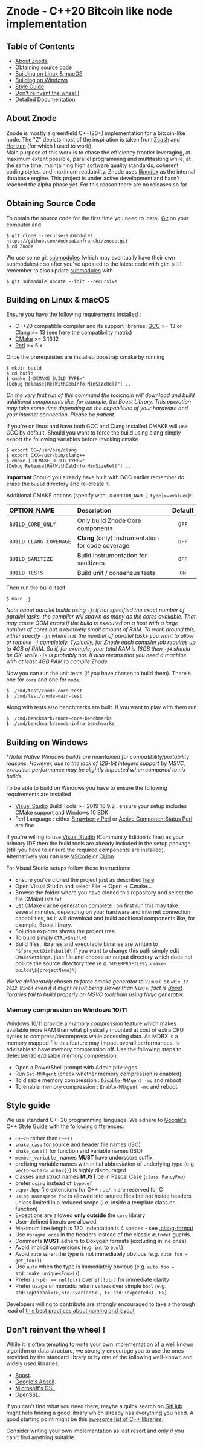 # Znode - C++20 Bitcoin like node implementation

## Table of Contents

- [About Znode](#about-Znode)
- [Obtaining source code](#obtaining-source-code)
- [Building on Linux & macOS](#building-on-linux--macos)
- [Building on Windows](#building-on-windows)
- [Style Guide](#style-guide)
- [Don't reinvent the wheel !](#dont-reinvent-the-wheel-)
- [Detailed Documentation](./doc)

[CMake]: http://cmake.org
[Google's C++ Style Guide]: https://google.github.io/styleguide/cppguide.html
[libmdbx]: https://gitflic.ru/project/erthink/
[Visual Studio]: https://www.visualstudio.com/downloads
[VSCode]: https://www.visualstudio.com/downloads
[CLion]: https://www.jetbrains.com/clion/download/
[submodules]: https://git-scm.com/book/en/v2/Git-Tools-Submodules

## About Znode

Znode is mostly a greenfield C++(20+) implementation for a bitcoin-like node. The "Z" depicts most of the inspiration is taken from [Zcash](https://z.cash/) and [Horizen](https://www.horizen.io/) (for which I used to work).  
Main purpose of this work is to chase the efficiency frontier leveraging, at maximum extent possible, parallel programming and multitasking
while, at the same time, maintaining high software quality standards, coherent coding styles, and maximum readability.
Znode uses [libmdbx] as the internal database engine.
This project is under active development and hasn't reached the alpha phase yet. For this reason there are no releases so far.

## Obtaining Source Code

To obtain the source code for the first time you need to install [Git](https://git-scm.com/) on your computer and
```shell
$ git clone --recurse-submodules https://github.com/AndreaLanfranchi/znode.git
$ cd Znode
```
We use some git [submodules] (which may eventually have their own submodules) : so after you've updated to the latest code with `git pull` remember to also update [submodules] with
```shell
$ git submodule update --init --recursive
```
## Building on Linux & macOS

Ensure you have the following requirements installed :
- C++20 compatible compiler and its support libraries: [GCC](https://www.gnu.org/software/gcc/) >= 13 or [Clang](https://clang.llvm.org/) >= 13 (see [here](https://en.cppreference.com/w/cpp/compiler_support) the compatibility matrix)
- [CMake] >= 3.16.12
- [Perl](https://www.perl.org/) >= 5.x

Once the prerequisites are installed boostrap cmake by running
```shell
$ mkdir build
$ cd build
$ cmake [-DCMAKE_BUILD_TYPE="[Debug|Release|RelWithDebInfo|MinSizeRel]"] ..
```
_On the very first run of this command the toolchain will download and build additional components like, for example, the Boost Library.
This operation may take some time depending on the capabilities of your hardware and your internet connection.
Please be patient._

If you're on linux and have both GCC and Clang installed CMAKE will use GCC by default. Should you want to force the build using clang simply export the
following variables before invoking cmake
```shell
$ export CC=/usr/bin/clang
$ export CXX=/usr/bin/clang++
$ cmake [-DCMAKE_BUILD_TYPE="[Debug|Release|RelWithDebInfo|MinSizeRel]"] ..
```
**Important** Should you already have built with GCC earlier remember do erase the `build` directory and re-create it.

Additional CMAKE options (specify with `-D<OPTION_NAME[:type]>=<value>`):

| OPTION_NAME            | Description                                        | Default |
|:-----------------------|:---------------------------------------------------|:-------:|
| `BUILD_CORE_ONLY`      | Only build Znode Core components                   |  `OFF`  |
| `BUILD_CLANG_COVERAGE` | **Clang** (only) instrumentation for code coverage |  `OFF`  |
| `BUILD_SANITIZE`       | Build instrumentation for sanitizers               |  `OFF`  |
| `BUILD_TESTS`          | Build unit / consensus tests                       |  `ON`   |

Then run the build itself
```shell
$ make -j
```
_Note about parallel builds using `-j`: if not specified the exact number of parallel tasks, the compiler will spawn as many
as the cores available. That may cause OOM errors if the build is executed on a host with a large number of cores but a relatively
small amount of RAM. To work around this, either specify `-jn` where `n` is the number of parallel tasks you want to allow or
remove `-j` completely. Typically, for Znode each compiler job requires up to 4GB of RAM. So if, for example, your total RAM is 16GB
then `-j4` should be OK, while `-j8` is probably not. It also means that you need a machine with at least 4GB RAM to compile Znode._

Now you can run the unit tests (if you have chosen to build them). There's one for `core` and one for `node`.
```shell
$ ./cmd/test/znode-core-test
$ ./cmd/test/znode-main-test
```
Along with tests also benchmarks are built. If you want to play with them run
```shell
$ ./cmd/benckmark/znode-core-benchmarks
$ ./cmd/benchmark/znode-infra-benchmarks
```

## Building on Windows
**Note! Native Windows builds are maintained for compatibility/portability reasons.
However, due to the lack of 128-bit integers support by MSVC, execution performance may be slightly impacted when compared to *nix builds.**

To be able to build on Windows you have to ensure the following requirements are installed
- [Visual Studio] Build Tools >= 2019 16.9.2 : ensure your setup includes CMake support and Windows 10 SDK 
- Perl Language : either [Strawberry Perl](https://strawberryperl.com/) or [Active ComponentStatus Perl](https://www.activestate.com/products/perl/) are fine

If you're willing to use [Visual Studio] (Community Edition is fine) as your primary IDE then the build tools are already included in the setup package (still you have to ensure the required components are installed).
Alternatively you can use [VSCode] or [CLion]

For Visual Studio setups follow these instructions:
- Ensure you've cloned the project just as described [here](#obtaining-source-code)
- Open Visual Studio and select File -> Open -> Cmake...
- Browse the folder where you have cloned this repository and select the file CMakeLists.txt
- Let CMake cache generation complete : on first run this may take several minutes, depending on your hardware and internet connection capabilities,  as it will download and build additional components like, for example, Boost library.
- Solution explorer shows the project tree.
- To build simply `CTRL+Shift+B`
- Build files, libraries and executable binaries are written to `"${projectDir}\build\` If you want to change this path simply edit `CMakeSettings.json` file and choose an output directory which does not pollute the source directory tree (e.g. `%USERPROFILE%\.cmake-builds\${projectName}\`)

*We've deliberately chosen to force cmake generator to `Visual Studio 17 2022 Win64` even if it might result being slower than `Ninja`: fact is [Boost](https://www.boost.org/) libraries fail to build properly on MSVC toolchain using Ninja generator.*

### Memory compression on Windows 10/11

Windows 10/11 provide a _memory compression_ feature which makes available more RAM than what physically mounted at cost of extra CPU cycles to compress/decompress while accessing data. As MDBX is a memory mapped file this feature may impact overall performances. Is advisable to have memory compression off.
Use the following steps to detect/enable/disable memory compression:
* Open a PowerShell prompt with Admin privileges
* Run `Get-MMAgent` (check whether memory compression is enabled)
* To disable memory compression : `Disable-MMAgent -mc` and reboot
* To enable memory compression : `Enable-MMAgent -mc` and reboot

## Style guide
We use standard C++20 programming language.
We adhere to [Google's C++ Style Guide] with the following differences:
- `C++20` rather than `C++17`
- `snake_case` for source and header file names (ISO) 
- `snake_case()` for function and variable names (ISO)
- `member_variable_` names **MUST** have underscore suffix
- prefixing variable names with initial abbreviation of underlying type (e.g `vector<char> vChar{}`) is highly discouraged
- classes and struct names **MUST** be in Pascal Case (`class FancyFoo`)
- prefer `using` instead of `typedef`
- `.cpp/.hpp` file extensions for C++ : `.c/.h` are reserved for C
- `using namespace foo` is allowed into source files but not inside headers unless limited in a reduced scope (i.e. inside a template class or function)
- Exceptions are allowed **only outside** the `core` library
- User-defined literals are allowed
- Maximum line length is 120, indentation is 4 spaces - see [.clang-format](.clang-format)
- Use `#pragma once` in the headers instead of the classic `#ifndef` guards.
- Comments **MUST** adhere to Doxygen formats (excluding inline ones)
- Avoid implicit conversions (e.g. `int` to `bool`)
- Avoid `auto` when the type is not immediately obvious (e.g. `auto foo = get_foo()`)
- Use `auto` when the type is immediately obvious (e.g. `auto foo = std::make_unique<Foo>()`)
- Prefer `if(ptr == nullptr)` over `if(!ptr)` for immediate clarity
- Prefer usage of monadic return values over simple `bool` (e.g. `std::optional<T>`, `std::variant<T, E>`, `std::expected<T, E>`)

Developers willing to contribute are strongly encouraged to take a thorough read of [this best practices about naming and layout](https://github.com/isocpp/CppCoreGuidelines/blob/master/CppCoreGuidelines.md#nl-naming-and-layout-suggestions)

## Don't reinvent the wheel !
While it is often tempting to write your own implementation of a well known algorithm or data structure, we strongly encourage you to use the ones provided by the standard library or by one of the following well-known and widely used libraries:
- [Boost](https://www.boost.org/).
- [Google's Abseil](https://abseil.io/).
- [Microsoft's GSL](https:://github.com/microsoft/GSL).
- [OpenSSL](https://www.openssl.org/).

If you can't find what you need there, maybe a quick search on [GitHub](https://github.com) might help finding a good library which already has everything you need.
A good starting point might be this [awesome list of C++ libraries](https://github.com/fffaraz/awesome-cpp).

Consider writing your own implementation as last resort and only if you can't find anything suitable.
